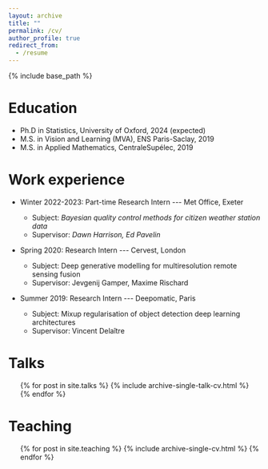 ```yaml
---
layout: archive
title: ""
permalink: /cv/
author_profile: true
redirect_from:
  - /resume
---
```


{% include base_path %}

Education
======
* Ph.D in Statistics, University of Oxford, 2024 (expected)
* M.S. in Vision and Learning (MVA), ENS Paris-Saclay, 2019
* M.S. in Applied Mathematics, CentraleSupélec, 2019


Work experience
======
* Winter 2022-2023: Part-time Research Intern --- Met Office, Exeter
  * Subject: _Bayesian quality control methods for citizen weather station data_
  * Supervisor: _Dawn Harrison, Ed Pavelin_

* Spring 2020: Research Intern --- Cervest, London
  * Subject: Deep generative modelling for multiresolution remote sensing fusion
  * Supervisor: Jevgenij Gamper, Maxime Rischard

* Summer 2019: Research Intern --- Deepomatic, Paris
  * Subject: Mixup regularisation of object detection deep learning architectures
  * Supervisor: Vincent Delaître


Talks
======
  <ul>{% for post in site.talks %}
    {% include archive-single-talk-cv.html %}
  {% endfor %}</ul>

Teaching
======
  <ul>{% for post in site.teaching %}
    {% include archive-single-cv.html %}
  {% endfor %}</ul>
